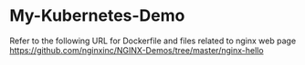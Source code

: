 # My-Kubernetes-Demo



Refer to the following URL for Dockerfile and files related to nginx web page
https://github.com/nginxinc/NGINX-Demos/tree/master/nginx-hello
